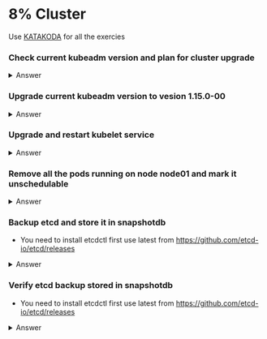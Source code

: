 # 8% Cluster

Use [KATAKODA](https://www.katacoda.com/courses/kubernetes/playground) for all the exercies


### Check current kubeadm version and plan for cluster upgrade  

<details><summary>Answer</summary>
<p>

you can see the current cluster and kubeadm version using following command

```bash
kubeadm upgrade plan
```

</p>
</details>

### Upgrade current kubeadm version to vesion 1.15.0-00  

<details><summary>Answer</summary>
<p>


```bash
apt-get upgrade -y kubeadm=1.15.0-00
```

</p>
</details>

### Upgrade and restart kubelet service  

<details><summary>Answer</summary>
<p>


```bash
apt-get upgrade -y kubelet=1.15.0-00
systemctl restart kubelet
```

Make sure master node is upgraded

```bash
kubectl get nodes

```
```bash
NAME      STATUS    ROLES     AGE       VERSION 
master    Ready     master    1d        v1.15.0
```

</p>
</details>

### Remove all the pods running on node node01 and mark it unschedulable
<details><summary>Answer</summary>
<p>


```bash
kubectl drain node noe01
```

</p>
</details>

### Backup etcd and store it in snapshotdb
- You need to install etcdctl first use latest from  https://github.com/etcd-io/etcd/releases
<details><summary>Answer</summary>
<p>

- Read more about at [ETCD Backup](https://kubernetes.io/docs/tasks/administer-cluster/configure-upgrade-etcd/#backing-up-an-etcd-cluster)

```bash
ETCDCTL_API=3 etcdctl snapshot save snapshotdb --endpoints=https://[127.0.0.1]:2379 --cacert=/etc/kubernetes/pki/etcd/ca.crt \
--cert=/etc/kubernetes/pki/etcd/healthcheck-client.crt --key=/etc/kubernetes/pki/etcd/healthcheck-client.key
```

</p>
</details>

### Verify etcd backup stored  in snapshotdb
- You need to install etcdctl first use latest from  https://github.com/etcd-io/etcd/releases
<details><summary>Answer</summary>
<p>

```bash
ETCDCTL_API=3 etcdctl --write-out=table snapshot status snapshotdb --endpoints=https://[127.0.0.1]:2379 --cacert=/etc/kubernetes/pki/etcd/ca.crt \
--cert=/etc/kubernetes/pki/etcd/healthcheck-client.crt --key=/etc/kubernetes/pki/etcd/healthcheck-client.key
```

</p>
</details>